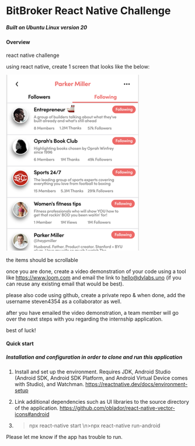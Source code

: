 # BitBroker React Native Challenge
##### Built on Ubuntu Linux version 20 

#### Overview 

react native challenge

using react native, create 1 screen that looks like the below:

![screenshot](/images/react-native-challenge.png)

the items should be scrollable

once you are done, create a video demonstration of your code using a tool like https://www.loom.com and email the link to hello@dvlabs.uno (if you can reuse any existing email that would be best). 

please also code using github, create a private repo & when done, add the username steven4354 as a collaborator as well.

after you have emailed the video demonstration, a team member will go over the next steps with you regarding the internship application.

best of luck!


#### Quick start
##### Installation and configuration in order to clone and run this application

1. Install and set up the environment. Requires JDK, Android Studio (Android SDK, Android SDK Platform, and Android Virtual Device comes with Studio), and Watchman.  https://reactnative.dev/docs/environment-setup 

2. Link additional dependencies such as UI libraries to the source directory of the application.
https://github.com/oblador/react-native-vector-icons#android

3. >npx react-native start \n>npx react-native run-android
  
  Please let me know if the app has trouble to run.
